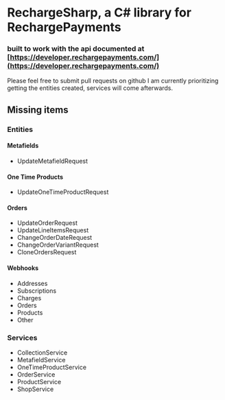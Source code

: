 ﻿# RechargeSharp, a C\# library for RechargePayments
### built to work with the api documented at [https://developer.rechargepayments.com/](https://developer.rechargepayments.com/)
Please feel free to submit pull requests on github
I am currently prioritizing getting the entities created, services will come afterwards.

## Missing items
### Entities
#### Metafields
- UpdateMetafieldRequest
#### One Time Products
- UpdateOneTimeProductRequest
#### Orders
- UpdateOrderRequest
- UpdateLineItemsRequest
- ChangeOrderDateRequest
- ChangeOrderVariantRequest
- CloneOrdersRequest
#### Webhooks
- Addresses
- Subscriptions
- Charges
- Orders
- Products
- Other

### Services
- CollectionService
- MetafieldService
- OneTimeProductService
- OrderService
- ProductService
- ShopService